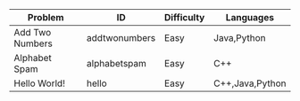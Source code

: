 Problem|ID|Difficulty|Languages
---|---|---|---
Add Two Numbers|addtwonumbers|Easy|Java,Python
Alphabet Spam|alphabetspam|Easy|C++
Hello World!|hello|Easy|C++,Java,Python
